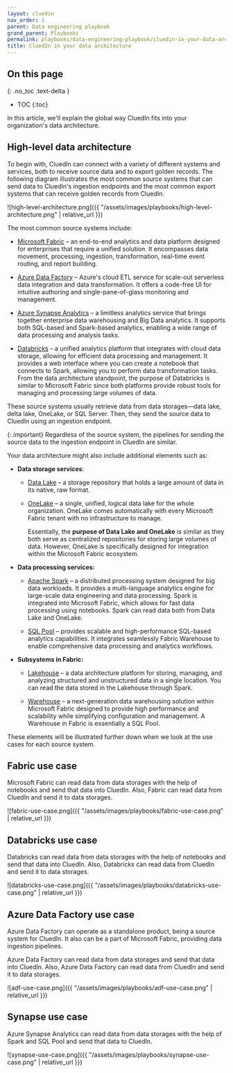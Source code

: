 ```yaml
---
layout: cluedin
nav_order: 1
parent: Data engineering playbook
grand_parent: Playbooks
permalink: playbooks/data-engineering-playbook/cluedin-in-your-data-architecture
title: CluedIn in your data architecture
---
```

## On this page
{: .no_toc .text-delta }
- TOC
{:toc}

In this article, we'll explain the global way CluedIn fits into your organization's data architecture.

## High-level data architecture

To begin with, CluedIn can connect with a variety of different systems and services, both to receive source data and to export golden records. The following diagram illustrates the most common source systems that can send data to CluedIn's ingestion endpoints and the most common export systems that can receive golden records from CluedIn.

![high-level-architecture.png]({{ "/assets/images/playbooks/high-level-architecture.png" | relative_url }})

The most common source systems include:

- [Microsoft Fabric](https://learn.microsoft.com/en-us/fabric/get-started/) – an end-to-end analytics and data platform designed for enterprises that require a unified solution. It encompasses data movement, processing, ingestion, transformation, real-time event routing, and report building.

- [Azure Data Factory](https://learn.microsoft.com/en-us/azure/data-factory/) – Azure's cloud ETL service for scale-out serverless data integration and data transformation. It offers a code-free UI for intuitive authoring and single-pane-of-glass monitoring and management. 

- [Azure Synapse Analytics](https://learn.microsoft.com/en-us/azure/synapse-analytics/) – a limitless analytics service that brings together enterprise data warehousing and Big Data analytics. It supports both SQL-based and Spark-based analytics, enabling a wide range of data processing and analysis tasks.

- [Databricks](https://www.databricks.com/databricks-documentation) – a unified analytics platform that integrates with cloud data storage, allowing for efficient data processing and management. It provides a web interface where you can create a notebook that connects to Spark, allowing you to perform data transformation tasks. From the data architecture standpoint, the purpose of Databricks is similar to Microsoft Fabric since both platforms provide robust tools for managing and processing large volumes of data.

These source systems usually retrieve data from data storages—data lake, delta lake, OneLake, or SQL Server. Then, they send the source data to CluedIn using an ingestion endpoint.

{:.important}
Regardless of the source system, the pipelines for sending the source data to the ingestion endpoint in CluedIn are similar.

Your data architecture might also include additional elements such as:

- **Data storage services**:

    - [Data Lake](https://learn.microsoft.com/en-us/azure/architecture/data-guide/scenarios/data-lake) – a storage repository that holds a large amount of data in its native, raw format.

    - [OneLake](https://learn.microsoft.com/en-us/fabric/onelake/) – a single, unified, logical data lake for the whole organization. OneLake comes automatically with every Microsoft Fabric tenant with no infrastructure to manage.

        Essentially, the **purpose of Data Lake and OneLake** is similar as they both serve as centralized repositories for storing large volumes of data. However, OneLake is specifically designed for integration within the Microsoft Fabric ecosystem.

- **Data processing services:**

    - [Apache Spark](https://spark.apache.org) – a distributed processing system designed for big data workloads. It provides a multi-language analytics engine for large-scale data engineering and data processing. Spark is integrated into Microsoft Fabric, which allows for fast data processing using notebooks. Spark can read data both from Data Lake and OneLake.

    - [SQL Pool](https://learn.microsoft.com/en-us/azure/synapse-analytics/sql-data-warehouse/sql-data-warehouse-overview-what-is) – provides scalable and high-performance SQL-based analytics capabilities. It integrates seamlessly Fabric Warehouse to enable comprehensive data processing and analytics workflows.

- **Subsystems in Fabric:**

    - [Lakehouse](https://learn.microsoft.com/en-us/fabric/data-engineering/lakehouse-overview) – a data architecture platform for storing, managing, and analyzing structured and unstructured data in a single location. You can read the data stored in the Lakehouse through Spark.

    - [Warehouse](https://learn.microsoft.com/en-us/fabric/data-warehouse/data-warehousing) – a next-generation data warehousing solution within Microsoft Fabric designed to provide high performance and scalability while simplifying configuration and management.​ A Warehouse in Fabric is essentially a SQL Pool.

These elements will be illustrated further down when we look at the use cases for each source system.

## Fabric use case

Microsoft Fabric can read data from data storages with the help of notebooks and send that data into CluedIn. Also, Fabric can read data from CluedIn and send it to data storages.

![fabric-use-case.png]({{ "/assets/images/playbooks/fabric-use-case.png" | relative_url }})

## Databricks use case

Databricks can read data from data storages with the help of notebooks and send that data into CluedIn. Also, Databricks can read data from CluedIn and send it to data storages.

![databricks-use-case.png]({{ "/assets/images/playbooks/databricks-use-case.png" | relative_url }})

## Azure Data Factory use case

Azure Data Factory can operate as a standalone product, being a source system for CluedIn. It also can be a part of Microsoft Fabric, providing data ingestion pipelines. 

Azure Data Factory can read data from data storages and send that data into CluedIn. Also, Azure Data Factory can read data from CluedIn and send it to data storages.

![adf-use-case.png]({{ "/assets/images/playbooks/adf-use-case.png" | relative_url }})

## Synapse use case

Azure Synapse Analytics can read data from data storages with the help of Spark and SQL Pool and send that data to CluedIn.

![synapse-use-case.png]({{ "/assets/images/playbooks/synapse-use-case.png" | relative_url }})